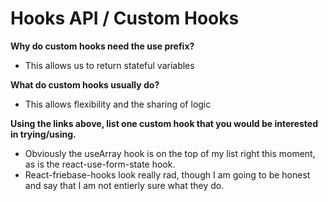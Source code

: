 # Hooks API / Custom Hooks

**Why do custom hooks need the use prefix?**

- This allows us to return stateful variables 

**What do custom hooks usually do?**

- This allows flexibility and the sharing of logic

**Using the links above, list one custom hook that you would be interested in trying/using.**

- Obviously the useArray hook is on the top of my list right this moment, as is the react-use-form-state hook. 
- React-friebase-hooks look really rad, though I am going to be honest and say that I am not entierly sure what they do. 